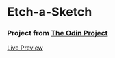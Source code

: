 # Etch-a-Sketch

### Project from [The Odin Project](https://www.theodinproject.com/)

[Live Preview](https://nnatalieh.github.io/odin-etch-a-sketch/)
